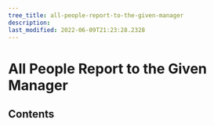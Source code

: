 ```yaml
---
tree_title: all-people-report-to-the-given-manager
description: 
last_modified: 2022-06-09T21:23:28.2328
---
```


# All People Report to the Given Manager

## Contents
